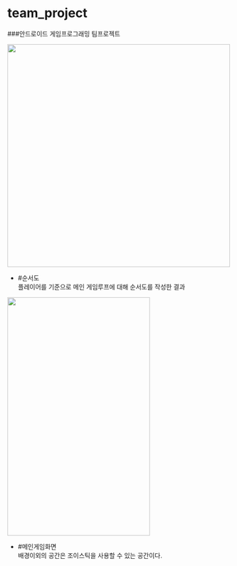 # team_project
###안드로이드 게임프로그래밍 팀프로젝트

<img src = "https://user-images.githubusercontent.com/40654954/80484602-f2cd6900-8992-11ea-8e50-01f5d886aa7d.png" height="500px" width="500px"/>

- #순서도  
플레이어를 기준으로 메인 게임루프에 대해 순서도를 작성한 결과   

<img src = "https://user-images.githubusercontent.com/40654954/80394287-9c0d5400-88ec-11ea-87c3-a72d02fa42d5.jpg" height="535px" width="320px"/>

- #메인게임화면  
 배경이외의 공간은 조이스틱을 사용할 수 있는 공간이다.  
 
 
